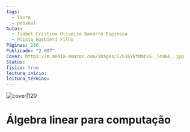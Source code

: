 ```yaml
---
tags: 
  - livro
  - pessoal
Autor:
  - Isabel Cristina Oliveira Navarro Espinosa
  - Plinio Barbieri Filho
Páginas: 286
Publicado: "2.007"
Cover: https://m.media-amazon.com/images/I/616YNtMmivS._SY466_.jpg
Status:
fisico: true
leitura_início:
leitura_término:
---
```

![cover|120]()
# Álgebra linear para computação